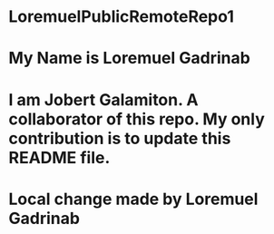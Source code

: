 # LoremuelPublicRemoteRepo1
# My Name is Loremuel Gadrinab
# I am Jobert Galamiton. A collaborator of this repo. My only contribution is to update this README file. 
# Local change made by Loremuel Gadrinab